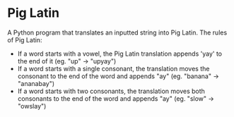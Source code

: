 # Pig Latin

A Python program that translates an inputted string into Pig Latin. The rules of Pig Latin:

- If a word starts with a vowel, the Pig Latin translation appends 'yay' to the end of it (eg. "up" -> "upyay")
- If a word starts with a single consonant, the translation moves the consonant to the end of the word and appends "ay" (eg. "banana" -> "ananabay")
- If a word starts with two consonants, the translation moves both consonants to the end of the word and appends "ay" (eg. "slow" -> "owslay")
